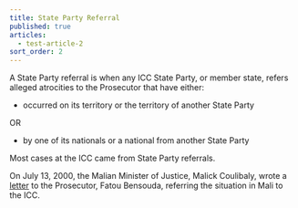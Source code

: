```yaml
---
title: State Party Referral
published: true
articles:
  - test-article-2
sort_order: 2
---
```



A State Party referral is when any ICC State Party, or member state, refers alleged atrocities to the Prosecutor that have either:

* occurred on its territory or the territory of another State Party

OR

* by one of its nationals or a national from another State Party

Most cases at the ICC came from State Party referrals.

On July 13, 2000, the Malian Minister of Justice, Malick Coulibaly, wrote a [letter](https://www.legal-tools.org/uploads/tx_ltpdb/ICCReferralLetterMali130712_02.pdf) to the Prosecutor, Fatou Bensouda, referring the situation in Mali to the ICC.